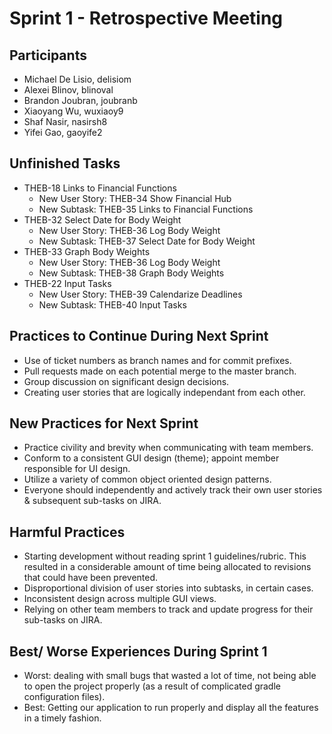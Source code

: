 # Sprint 1 - Retrospective Meeting

## Participants ##
- Michael De Lisio, delisiom
- Alexei Blinov, blinoval
- Brandon Joubran, joubranb
- Xiaoyang Wu, wuxiaoy9
- Shaf Nasir, nasirsh8
- Yifei Gao, gaoyife2

## Unfinished Tasks ##
- THEB-18 Links to Financial Functions
    - New User Story: THEB-34 Show Financial Hub
    - New Subtask: THEB-35 Links to Financial Functions
- THEB-32 Select Date for Body Weight
    - New User Story: THEB-36 Log Body Weight
    - New Subtask: THEB-37 Select Date for Body Weight
- THEB-33 Graph Body Weights
    - New User Story: THEB-36 Log Body Weight
    - New Subtask: THEB-38 Graph Body Weights
- THEB-22 Input Tasks
    - New User Story: THEB-39 Calendarize Deadlines
    - New Subtask: THEB-40 Input Tasks

## Practices to Continue During Next Sprint ##
- Use of ticket numbers as branch names and for commit prefixes.
- Pull requests made on each potential merge to the master branch.
- Group discussion on significant design decisions.
- Creating user stories that are logically independant from each other.

## New Practices for Next Sprint ##
- Practice civility and brevity when communicating with team members.
- Conform to a consistent GUI design (theme); appoint member responsible for UI design.
- Utilize a variety of common object oriented design patterns.
- Everyone should independently and actively track their own user stories & subsequent sub-tasks on JIRA.

## Harmful Practices ##
- Starting development without reading sprint 1 guidelines/rubric. This resulted in a considerable amount of time being allocated to revisions that could have been prevented.
- Disproportional division of user stories into subtasks, in certain cases.
- Inconsistent design across multiple GUI views.
- Relying on other team members to track and update progress for their sub-tasks on JIRA.

## Best/ Worse Experiences During Sprint 1 ##
- Worst: dealing with small bugs that wasted a lot of time, not being able to open the project properly (as a result of complicated gradle configuration files).
- Best: Getting our application to run properly and display all the features in a timely fashion.

